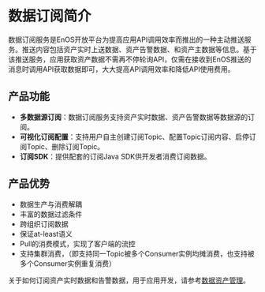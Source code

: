 # 数据订阅简介
数据订阅服务是EnOS开放平台为提高应用API调用效率而推出的一种主动推送服务。推送内容包括资产实时上送数据、资产告警数据、和资产主数据等信息。基于该推送服务，应用获取资产数据不需再不停轮询API，仅需在接收到EnOS推送的消息时调用API获取数据即可，大大提高API调用效率和降低API使用费用。

## 产品功能
- **多数据源订阅**：数据订阅服务支持资产实时数据、资产告警数据等数据源的订阅。
- **可视化订阅配置**：支持用户自主创建订阅Topic、配置Topic订阅内容、启停订阅Topic、删除订阅Topic。
- **订阅SDK**：提供配套的订阅Java SDK供开发者消费订阅数据。

## 产品优势
- 数据生产与消费解耦
- 丰富的数据过滤条件
- 跨组织订阅数据
- 保证at-least语义
- Pull的消费模式，实现了客户端的流控
- 支持集群消费，（即支持同一Topic被多个Consumer实例均摊消费，也支持被多个Consumer实例重复消费）

关于如何订阅资产实时数据和告警数据，用于应用开发，请参考[数据资产管理](https://www.envisioniot.com/docs/data-asset/zh_CN/latest/data_subscription_overview.html)。